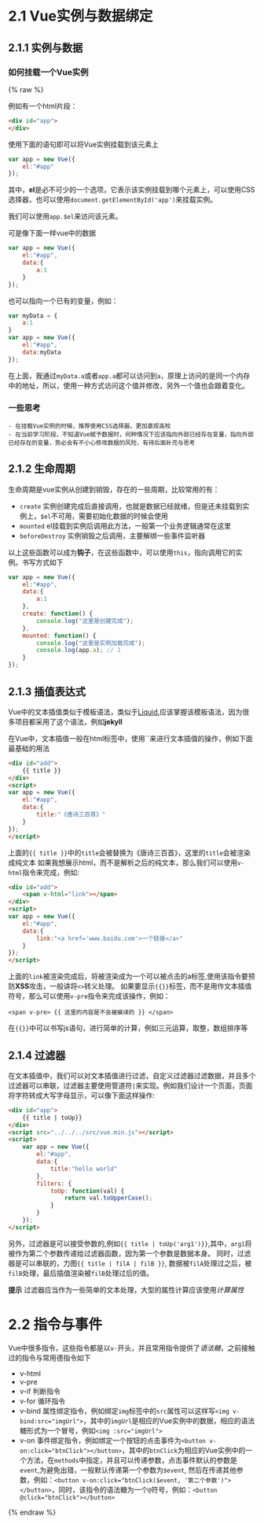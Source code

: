 # 2.1 Vue实例与数据绑定
## 2.1.1 实例与数据
### 如何挂载一个Vue实例
{% raw %}

例如有一个html片段：

```html
<div id="app">
</div>
```

使用下面的语句即可以将Vue实例挂载到该元素上

```javascript
var app = new Vue({
	el:"#app"
});
```

其中，**el**是必不可少的一个选项，它表示该实例挂载到哪个元素上，可以使用CSS选择器，也可以使用`document.getElementById('app')`来挂载实例。

我们可以使用`app.$el`来访问该元素。

可是像下面一样vue中的数据

```javascript
var app = new Vue({
	el:"#app",
	data:{
		a:1
	}
});
```

也可以指向一个已有的变量，例如：

```javascript
var myData = {
	a:1
}
var app = new Vue({
	el:"#app",
	data:myData
});
```

在上面，我通过`myData.a`或者`app.a`都可以访问到`a`，原理上访问的是同一个内存中的地址，所以，使用一种方式访问这个值并修改，另外一个值也会跟着变化。

### 一些思考

	- 在挂载Vue实例的时候，推荐使用CSS选择器，更加直观高校
	- 在当前学习阶段，不知道Vue赋予数据时，何种情况下应该指向外部已经存在变量，指向外部已经存在的变量，势必会有不小心修改数据的风险，有待后面补充与思考

## 2.1.2 生命周期

生命周期是vue实例从创建到销毁，存在的一些周期，比较常用的有：

- `create` 实例创建完成后直接调用，也就是数据已经就绪，但是还未挂载到实例上，`$el`不可用，需要初始化数据的时候会使用
- `mounted` el挂载到实例后调用此方法，一般第一个业务逻辑通常在这里
- `beforeDestroy` 实例销毁之后调用，主要解绑一些事件监听器

以上这些函数可以成为**钩子**，在这些函数中，可以使用`this`，指向调用它的实例。书写方式如下

```javascript
var app = new Vue({
    el:"#app",
    data:{
        a:1
    },
    create: function() {
        console.log("这里是创建完成");
    },
    mounted: function() {
        console.log("这里是实例加载完成");
        console.log(app.a); // 1
    }
});
```

## 2.1.3 插值表达式

Vue中的文本插值类似于模板语法，类似于[Liquid](https://liquid.bootcss.com/),应该掌握该模板语法，因为很多项目都采用了这个语法，例如**jekyll**

在Vue中，文本插值一般在html标签中，使用``来进行文本插值的操作，例如下面最基础的用法

```html
<div id="add">
	{{ title }}
</div>
<script>
var app = new Vue({
	el:"#app",
	data:{
		title:"《唐诗三百首》"
	}
});
</script>
```

上面的`{{ title }}`中的`title`会被替换为《唐诗三百首》，这里的`title`会被渲染成纯文本
如果我想展示html，而不是解析之后的纯文本，那么我们可以使用`v-html`指令来完成，例如:

```html
<div id="add">
	<span v-html="link"></span>
</div>
<script>
var app = new Vue({
	el:"#app",
	data:{
		link:"<a href='www.baidu.com'>一个链接</a>"
	}
});
</script>
```

上面的`link`被渲染完成后，将被渲染成为一个可以被点击的a标签,使用该指令要预防**XSS**攻击，一般讲将`<>`转义处理。
如果要显示`{{}}`标签，而不是用作文本插值符号，那么可以使用`v-pre`指令来完成该操作，例如：

```
<span v-pre> {{ 这里的内容是不会被编译的 }} </span>
```

在`{{}}`中可以书写js语句，进行简单的计算，例如三元运算，取整，数组排序等

## 2.1.4 过滤器

在文本插值中，我们可以对文本插值进行过滤，自定义过滤器过滤数据，并且多个过滤器可以串联，过滤器主要使用管道符`|`来实现。例如我们设计一个页面，页面将字符转成大写字母显示，可以像下面这样操作:

```html
<div id="app">
    {{ title | toUp}}
</div>
<script src="../../../src/vue.min.js"></script>
<script>
    var app = new Vue({
        el:"#app",
        data:{
            title:"hello world"
        },
        filters: {
            toUp: function(val) {
                return val.toUpperCase();
            }
        }
    });
</script>
```

另外，过滤器是可以接受参数的,例如`{{ title | toUp('arg1')}}`,其中，`arg1`将被作为第二个参数传递给过滤器函数，因为第一个参数是数据本身。
同时，过滤器是可以串联的，力图`{{ title | filA | filB }}`, 数据被`filA`处理过之后，被`filB`处理，最后插值渲染被`filB`处理过后的值。

**提示** 过滤器应当作为一些简单的文本处理，大型的属性计算应该使用*计算属性*


# 2.2 指令与事件

Vue中很多指令，这些指令都是以`v-`开头，并且常用指令提供了*语法糖*，之前接触过的指令与常用德指令如下

- v-html
- v-pre
- v-if 判断指令
- v-for 循环指令
- v-bind 属性绑定指令，例如绑定`img`标签中的`src`属性可以这样写`<img v-bind:src="imgUrl">`，其中的`imgUrl`是相应的Vue实例中的数据，相应的语法糖形式为一个冒号，例如`<img :src="imgUrl">`
- v-on 事件绑定指令，例如绑定一个按钮的点击事件为`<button v-on:click="btnClick"></button>`，其中的`btnClick`为相应的Vue实例中的一个方法，在`methods`中指定，并且可以传递参数，点击事件默认的参数是`event`,为避免出错，一般默认传递第一个参数为`$event`, 然后在传递其他参数，例如：`<button v-on:click="btnClick($event, '第二个参数')"></button>`，同时，该指令的语法糖为一个`@`符号，例如：`<button @click="btnClick"></button>`

{% endraw %}
